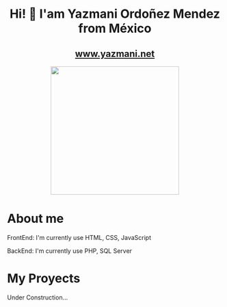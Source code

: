 <div align="center">
<h1 align="center">Hi! 👋 I'am Yazmani Ordoñez Mendez from México</h1>
<h2 align="center"><a href="https://yazmani.net">www.yazmani.net</a></h2>
<img src="https://drive.google.com/uc?export=download&id=1RRZKwNC-mpY1U51w1nHSmMr2nJdqqlfo" height=300px >
</div>
<h1>About me</h1>
<p>FrontEnd: I'm currently use HTML, CSS, JavaScript</p>
<p>BackEnd: I'm currently use PHP, SQL Server</p>
<h1>My Proyects</h1>
<p>Under Construction...</p>

<!--
**yaz892/yaz892** is a ✨ _special_ ✨ repository because its `README.md` (this file) appears on your GitHub profile.

Here are some ideas to get you started:

- 🔭 I’m currently working on ...
- 🌱 I’m currently learning ...
- 👯 I’m looking to collaborate on ...
- 🤔 I’m looking for help with ...
- 💬 Ask me about ...
- 📫 How to reach me: ...
- 😄 Pronouns: ...
- ⚡ Fun fact: ...
-->
